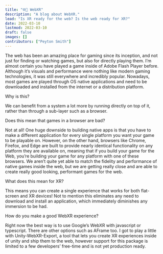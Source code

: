 ```yaml
---
title: "🌐🥽 WebXR"
description: "A blog about WebXR."
lead: "Is XR ready for the web? Is the web ready for XR?"
date: 2022-03-10
lastmod: 2022-03-10
draft: false
images: []
contributors: ["Peyton Smith"]
---
```


The web has been an amazing place for gaming since its inception, and not just for finding or watching games, but also for directly playing them. I’m almost certain you have played a game inside of Adobe Flash Player before. Although it’s visuals and performance were nothing like modern gaming technologies, it was still everywhere and incredibly popular. Nowadays, most games are played through OS native applications and need to be downloaded and installed from the internet or a distribution platform.

Why is this?

We can benefit from a system a lot more by running directly on top of it, rather than through a sub-layer such as a browser.

Does this mean that games in a browser are bad?

Not at all! One huge downside to building native apps is that you have to make a different application for every single platform you want your game to be playable on. However, on the other hand, browsers like Chrome, Firefox, and Edge are built to provide nearly identical functionality on any platform they are available on, meaning that if you build your game for the Web, you’re building your game for any platform with one of these browsers. We aren’t quite yet able to match the fidelity and performance of native games inside the web, but we are getting really close and are able to create really good looking, performant games for the web.

What does this mean for XR?

This means you can create a single experience that works for both flat-screen and XR devices! Not to mention this eliminates any need to download and install an application, which immediately diminishes any immersion to be had.

How do you make a good WebXR experience?

Right now the best way is to use Google’s WebXR with javascript or typescript. There are other options such as AFrame too. I got to play a little with Unity-WebXR-Export, a tool that lets you create XR experiences inside of unity and ship them to the web, however support for this package is limited to a few developers’ free-time and is not yet production ready.
